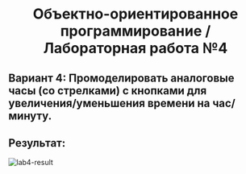 <h1 align="center">Объектно-ориентированное программирование / Лабораторная работа №4</h1>
<h2>Вариант 4: Промоделировать аналоговые часы (со стрелками) с кнопками для увеличения/уменьшения времени на час/минуту.</h2>
<h2>Результат: </h2>
<img alt="lab4-result" src="https://github.com/user-attachments/assets/7acbac51-9085-42ca-865a-4df9cd743e60">
